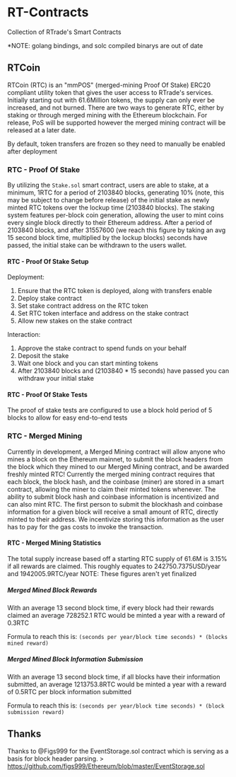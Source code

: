 # RT-Contracts
Collection of RTrade's Smart Contracts

*NOTE: golang bindings, and solc compiled binarys are out of date

## RTCoin

RTCoin (RTC) is an "mmPOS" (merged-mining Proof Of Stake) ERC20 compliant utility token that gives the user access to RTrade's services. Initially starting out with 61.6Million tokens, the supply can only ever be increased, and not burned. There are two ways to generate RTC, either by staking or through merged mining with the Ethereum blockchain. For release, PoS will be supported however the merged mining contract will be released at a later date.

By default, token transfers are frozen so they need to manually be enabled after deployment

### RTC - Proof Of Stake

By utilizing the `Stake.sol` smart contract, users are able to stake, at a minimum, 1RTC for a period of 2103840 blocks, generating 10% (note, this may be subject to change before release) of the initial stake as newly minted RTC tokens over the lockup time (2103840 blocks). The staking system features per-block coin generation, allowing the user to mint coins every single block directly to their Ethereum address. After a period of 2103840 blocks, and after 31557600 (we reach this figure by taking an avg 15 second block time, multiplied by the lockup blocks) seconds have passed, the initial stake can be withdrawn to the users wallet.

#### RTC - Proof Of Stake Setup

Deployment:
1) Ensure that the RTC token is deployed, along with transfers enable
2) Deploy stake contract
3) Set stake contract address on the RTC token
4) Set RTC token interface and address on the stake contract
5) Allow new stakes on the stake contract

Interaction:
1) Approve the stake contract to spend funds on your behalf
2) Deposit the stake
3) Wait one block and you can start minting tokens
4) After 2103840 blocks and (2103840 * 15 seconds) have passed you can withdraw your initial stake

#### RTC - Proof Of Stake Tests

The proof of stake tests are configured to use a block hold period of 5 blocks to allow for easy end-to-end tests

### RTC - Merged Mining

Currently in development, a Merged Mining contract will allow anyone who mines a block on the Ethereum mainnet, to submit the block headers from the block which they mined to our Merged Mining contract, and be awarded freshly minted RTC! Currently the merged mining contract requires that each block, the block hash, and the coinbase (miner) are stored in a smart contract, allowing the miner to claim their minted tokens whenever. The ability to submit block hash and coinbase information is incentivized and can also mint RTC. The first person to submit the blockhash and coinbase information for a given block will receive a small amount of RTC, directly minted to their address. We incentivize storing this information as the user has to pay for the gas costs to invoke the transaction.

#### RTC - Merged Mining Statistics

The total supply increase based off a starting RTC supply of 61.6M is 3.15% if all rewards are claimed. This roughly equates to 242750.7375USD/year and 1942005.9RTC/year
NOTE: These figures aren't yet finalized

##### Merged Mined Block Rewards

With an average 13 second block time, if every block had their rewards claimed an average 728252.1 RTC would be minted a year with a reward of 0.3RTC

Formula to reach this is:
`(seconds per year/block time seconds) * (blocks mined reward)`

##### Merged Mined Block Information Submission

With an average 13 second block time, if all blocks have their information submitted, an average 1213753.8RTC would be minted a year with a reward of 0.5RTC per block information submitted

Formula to reach this is:
`(seconds per year/block time seconds) * (block submission reward)`

## Thanks

Thanks to @Figs999 for the EventStorage.sol contract which is serving as a basis for block header parsing. 
    > https://github.com/figs999/Ethereum/blob/master/EventStorage.sol
